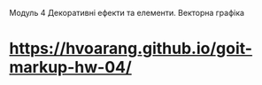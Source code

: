  Модуль 4 Декоративні ефекти та елементи. Векторна графіка

# https://hvoarang.github.io/goit-markup-hw-04/
